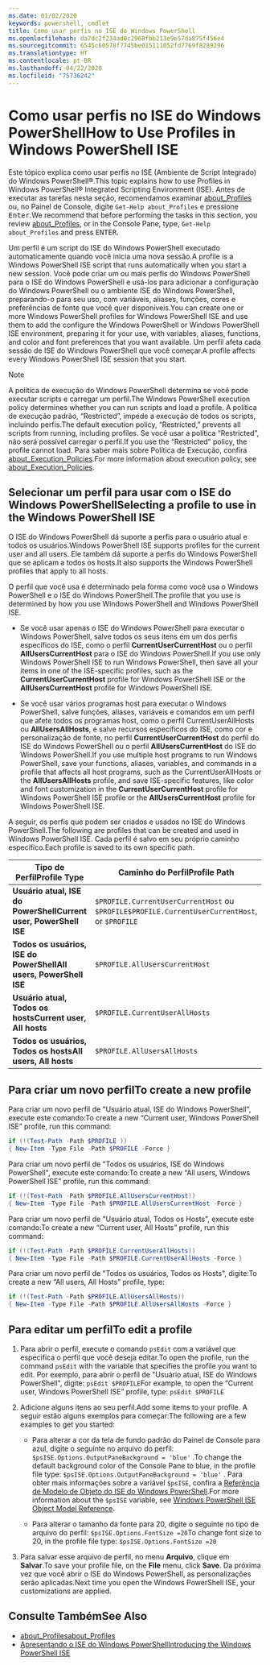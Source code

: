 ```yaml
---
ms.date: 01/02/2020
keywords: powershell, cmdlet
title: Como usar perfis no ISE do Windows PowerShell
ms.openlocfilehash: da7dc2f234ad0c2968fbb213e9e57da875f456e4
ms.sourcegitcommit: 6545c60578f7745be015111052fd7769f8289296
ms.translationtype: HT
ms.contentlocale: pt-BR
ms.lasthandoff: 04/22/2020
ms.locfileid: "75736242"
---
```

# <a name="how-to-use-profiles-in-windows-powershell-ise"></a><span data-ttu-id="b0a3b-103">Como usar perfis no ISE do Windows PowerShell</span><span class="sxs-lookup"><span data-stu-id="b0a3b-103">How to Use Profiles in Windows PowerShell ISE</span></span>

<span data-ttu-id="b0a3b-104">Este tópico explica como usar perfis no ISE (Ambiente de Script Integrado) do Windows PowerShell®.</span><span class="sxs-lookup"><span data-stu-id="b0a3b-104">This topic explains how to use Profiles in Windows PowerShell® Integrated Scripting Environment (ISE).</span></span> <span data-ttu-id="b0a3b-105">Antes de executar as tarefas nesta seção, recomendamos examinar [about_Profiles](/powershell/module/microsoft.powershell.core/about/about_profiles) ou, no Painel de Console, digite `Get-Help about_Profiles` e pressione <kbd>Enter</kbd>.</span><span class="sxs-lookup"><span data-stu-id="b0a3b-105">We recommend that before performing the tasks in this section, you review [about_Profiles](/powershell/module/microsoft.powershell.core/about/about_profiles), or in the Console Pane, type, `Get-Help about_Profiles` and press <kbd>ENTER</kbd>.</span></span>

<span data-ttu-id="b0a3b-106">Um perfil é um script do ISE do Windows PowerShell executado automaticamente quando você inicia uma nova sessão.</span><span class="sxs-lookup"><span data-stu-id="b0a3b-106">A profile is a Windows PowerShell ISE script that runs automatically when you start a new session.</span></span>
<span data-ttu-id="b0a3b-107">Você pode criar um ou mais perfis do Windows PowerShell para o ISE do Windows PowerShell e usá-los para adicionar a configuração do Windows PowerShell ou o ambiente ISE do Windows PowerShell, preparando-o para seu uso, com variáveis, aliases, funções, cores e preferências de fonte que você quer disponíveis.</span><span class="sxs-lookup"><span data-stu-id="b0a3b-107">You can create one or more Windows PowerShell profiles for Windows PowerShell ISE and use them to add the configure the Windows PowerShell or Windows PowerShell ISE environment, preparing it for your use, with variables, aliases, functions, and color and font preferences that you want available.</span></span> <span data-ttu-id="b0a3b-108">Um perfil afeta cada sessão de ISE do Windows PowerShell que você começar.</span><span class="sxs-lookup"><span data-stu-id="b0a3b-108">A profile affects every Windows PowerShell ISE session that you start.</span></span>

> [!NOTE]
> <span data-ttu-id="b0a3b-109">A política de execução do Windows PowerShell determina se você pode executar scripts e carregar um perfil.</span><span class="sxs-lookup"><span data-stu-id="b0a3b-109">The Windows PowerShell execution policy determines whether you can run scripts and load a profile.</span></span>
> <span data-ttu-id="b0a3b-110">A política de execução padrão, “Restricted”, impede a execução de todos os scripts, incluindo perfis.</span><span class="sxs-lookup"><span data-stu-id="b0a3b-110">The default execution policy, “Restricted,” prevents all scripts from running, including profiles.</span></span>
> <span data-ttu-id="b0a3b-111">Se você usar a política “Restricted”, não será possível carregar o perfil.</span><span class="sxs-lookup"><span data-stu-id="b0a3b-111">If you use the “Restricted” policy, the profile cannot load.</span></span> <span data-ttu-id="b0a3b-112">Para saber mais sobre Política de Execução, confira [about_Execution_Policies](/powershell/module/microsoft.powershell.core/about/about_execution_policies).</span><span class="sxs-lookup"><span data-stu-id="b0a3b-112">For more information about execution policy, see [about_Execution_Policies](/powershell/module/microsoft.powershell.core/about/about_execution_policies).</span></span>

## <a name="selecting-a-profile-to-use-in-the-windows-powershell-ise"></a><span data-ttu-id="b0a3b-113">Selecionar um perfil para usar com o ISE do Windows PowerShell</span><span class="sxs-lookup"><span data-stu-id="b0a3b-113">Selecting a profile to use in the Windows PowerShell ISE</span></span>

<span data-ttu-id="b0a3b-114">O ISE do Windows PowerShell dá suporte a perfis para o usuário atual e todos os usuários.</span><span class="sxs-lookup"><span data-stu-id="b0a3b-114">Windows PowerShell ISE supports profiles for the current user and all users.</span></span> <span data-ttu-id="b0a3b-115">Ele também dá suporte a perfis do Windows PowerShell que se aplicam a todos os hosts.</span><span class="sxs-lookup"><span data-stu-id="b0a3b-115">It also supports the Windows PowerShell profiles that apply to all hosts.</span></span>

<span data-ttu-id="b0a3b-116">O perfil que você usa é determinado pela forma como você usa o Windows PowerShell e o ISE do Windows PowerShell.</span><span class="sxs-lookup"><span data-stu-id="b0a3b-116">The profile that you use is determined by how you use Windows PowerShell and Windows PowerShell ISE.</span></span>

- <span data-ttu-id="b0a3b-117">Se você usar apenas o ISE do Windows PowerShell para executar o Windows PowerShell, salve todos os seus itens em um dos perfis específicos do ISE, como o perfil **CurrentUserCurrentHost** ou o perfil **AllUsersCurrentHost** para o ISE do Windows PowerShell.</span><span class="sxs-lookup"><span data-stu-id="b0a3b-117">If you use only Windows PowerShell ISE to run Windows PowerShell, then save all your items in one of the ISE-specific profiles, such as the **CurrentUserCurrentHost** profile for Windows PowerShell ISE or the **AllUsersCurrentHost** profile for Windows PowerShell ISE.</span></span>

- <span data-ttu-id="b0a3b-118">Se você usar vários programas host para executar o Windows PowerShell, salve funções, aliases, variáveis e comandos em um perfil que afete todos os programas host, como o perfil CurrentUserAllHosts ou **AllUsersAllHosts**, e salve recursos específicos do ISE, como cor e personalização de fonte, no perfil **CurrentUserCurrentHost** do perfil do ISE do Windows PowerShell ou o perfil **AllUsersCurrentHost** do ISE do Windows PowerShell.</span><span class="sxs-lookup"><span data-stu-id="b0a3b-118">If you use multiple host programs to run Windows PowerShell, save your functions, aliases, variables, and commands in a profile that affects all host programs, such as the CurrentUserAllHosts or the **AllUsersAllHosts** profile, and save ISE-specific features, like color and font customization in the **CurrentUserCurrentHost** profile for Windows PowerShell ISE profile or the **AllUsersCurrentHost** profile for Windows PowerShell ISE.</span></span>

<span data-ttu-id="b0a3b-119">A seguir, os perfis que podem ser criados e usados no ISE do Windows PowerShell.</span><span class="sxs-lookup"><span data-stu-id="b0a3b-119">The following are profiles that can be created and used in Windows PowerShell ISE.</span></span> <span data-ttu-id="b0a3b-120">Cada perfil é salvo em seu próprio caminho específico.</span><span class="sxs-lookup"><span data-stu-id="b0a3b-120">Each profile is saved to its own specific path.</span></span>

|           <span data-ttu-id="b0a3b-121">Tipo de Perfil</span><span class="sxs-lookup"><span data-stu-id="b0a3b-121">Profile Type</span></span>           |                   <span data-ttu-id="b0a3b-122">Caminho do Perfil</span><span class="sxs-lookup"><span data-stu-id="b0a3b-122">Profile Path</span></span>                   |
| -------------------------------- | ------------------------------------------------ |
| <span data-ttu-id="b0a3b-123">**Usuário atual, ISE do PowerShell**</span><span class="sxs-lookup"><span data-stu-id="b0a3b-123">**Current user, PowerShell ISE**</span></span> | <span data-ttu-id="b0a3b-124">`$PROFILE.CurrentUserCurrentHost` ou `$PROFILE`</span><span class="sxs-lookup"><span data-stu-id="b0a3b-124">`$PROFILE.CurrentUserCurrentHost`, or `$PROFILE`</span></span> |
| <span data-ttu-id="b0a3b-125">**Todos os usuários, ISE do PowerShell**</span><span class="sxs-lookup"><span data-stu-id="b0a3b-125">**All users, PowerShell ISE**</span></span>    | `$PROFILE.AllUsersCurrentHost`                   |
| <span data-ttu-id="b0a3b-126">**Usuário atual, Todos os hosts**</span><span class="sxs-lookup"><span data-stu-id="b0a3b-126">**Current user, All hosts**</span></span>      | `$PROFILE.CurrentUserAllHosts`                   |
| <span data-ttu-id="b0a3b-127">**Todos os usuários, Todos os hosts**</span><span class="sxs-lookup"><span data-stu-id="b0a3b-127">**All users, All hosts**</span></span>         | `$PROFILE.AllUsersAllHosts`                      |

## <a name="to-create-a-new-profile"></a><span data-ttu-id="b0a3b-128">Para criar um novo perfil</span><span class="sxs-lookup"><span data-stu-id="b0a3b-128">To create a new profile</span></span>

<span data-ttu-id="b0a3b-129">Para criar um novo perfil de "Usuário atual, ISE do Windows PowerShell", execute este comando:</span><span class="sxs-lookup"><span data-stu-id="b0a3b-129">To create a new “Current user, Windows PowerShell ISE” profile, run this command:</span></span>

```powershell
if (!(Test-Path -Path $PROFILE ))
{ New-Item -Type File -Path $PROFILE -Force }
```

<span data-ttu-id="b0a3b-130">Para criar um novo perfil de "Todos os usuários, ISE do Windows PowerShell", execute este comando:</span><span class="sxs-lookup"><span data-stu-id="b0a3b-130">To create a new “All users, Windows PowerShell ISE” profile, run this command:</span></span>

```powershell
if (!(Test-Path -Path $PROFILE.AllUsersCurrentHost))
{ New-Item -Type File -Path $PROFILE.AllUsersCurrentHost -Force }
```

<span data-ttu-id="b0a3b-131">Para criar um novo perfil de "Usuário atual, Todos os Hosts", execute este comando:</span><span class="sxs-lookup"><span data-stu-id="b0a3b-131">To create a new “Current user, All Hosts” profile, run this command:</span></span>

```powershell
if (!(Test-Path -Path $PROFILE.CurrentUserAllHosts))
{ New-Item -Type File -Path $PROFILE.CurrentUserAllHosts -Force }
```

<span data-ttu-id="b0a3b-132">Para criar um novo perfil de "Todos os usuários, Todos os Hosts", digite:</span><span class="sxs-lookup"><span data-stu-id="b0a3b-132">To create a new “All users, All Hosts” profile, type:</span></span>

```powershell
if (!(Test-Path -Path $PROFILE.AllUsersAllHosts))
{ New-Item -Type File -Path $PROFILE.AllUsersAllHosts -Force }
```

## <a name="to-edit-a-profile"></a><span data-ttu-id="b0a3b-133">Para editar um perfil</span><span class="sxs-lookup"><span data-stu-id="b0a3b-133">To edit a profile</span></span>

1. <span data-ttu-id="b0a3b-134">Para abrir o perfil, execute o comando `psEdit` com a variável que especifica o perfil que você deseja editar.</span><span class="sxs-lookup"><span data-stu-id="b0a3b-134">To open the profile, run the command `psEdit` with the variable that specifies the profile you want to edit.</span></span> <span data-ttu-id="b0a3b-135">Por exemplo, para abrir o perfil de "Usuário atual, ISE do Windows PowerShell", digite: `psEdit $PROFILE`</span><span class="sxs-lookup"><span data-stu-id="b0a3b-135">For example, to open the “Current user, Windows PowerShell ISE” profile, type: `psEdit $PROFILE`</span></span>

2. <span data-ttu-id="b0a3b-136">Adicione alguns itens ao seu perfil.</span><span class="sxs-lookup"><span data-stu-id="b0a3b-136">Add some items to your profile.</span></span> <span data-ttu-id="b0a3b-137">A seguir estão alguns exemplos para começar:</span><span class="sxs-lookup"><span data-stu-id="b0a3b-137">The following are a few examples to get you started:</span></span>

   - <span data-ttu-id="b0a3b-138">Para alterar a cor da tela de fundo padrão do Painel de Console para azul, digite o seguinte no arquivo do perfil: `$psISE.Options.OutputPaneBackground = 'blue'` .</span><span class="sxs-lookup"><span data-stu-id="b0a3b-138">To change the default background color of the Console Pane to blue, in the profile file type: `$psISE.Options.OutputPaneBackground = 'blue'` .</span></span> <span data-ttu-id="b0a3b-139">Para obter mais informações sobre a variável `$psISE`, confira a [Referência de Modelo de Objeto do ISE do Windows PowerShell](object-model/The-ISE-Object-Model-Hierarchy.md).</span><span class="sxs-lookup"><span data-stu-id="b0a3b-139">For more information about the `$psISE` variable, see [Windows PowerShell ISE Object Model Reference](object-model/The-ISE-Object-Model-Hierarchy.md).</span></span>

   - <span data-ttu-id="b0a3b-140">Para alterar o tamanho da fonte para 20, digite o seguinte no tipo de arquivo do perfil: `$psISE.Options.FontSize =20`</span><span class="sxs-lookup"><span data-stu-id="b0a3b-140">To change font size to 20, in the profile file type: `$psISE.Options.FontSize =20`</span></span>

3. <span data-ttu-id="b0a3b-141">Para salvar esse arquivo de perfil, no menu **Arquivo**, clique em **Salvar**.</span><span class="sxs-lookup"><span data-stu-id="b0a3b-141">To save your profile file, on the **File** menu, click **Save**.</span></span> <span data-ttu-id="b0a3b-142">Da próxima vez que você abrir o ISE do Windows PowerShell, as personalizações serão aplicadas.</span><span class="sxs-lookup"><span data-stu-id="b0a3b-142">Next time you open the Windows PowerShell ISE, your customizations are applied.</span></span>

## <a name="see-also"></a><span data-ttu-id="b0a3b-143">Consulte Também</span><span class="sxs-lookup"><span data-stu-id="b0a3b-143">See Also</span></span>

- [<span data-ttu-id="b0a3b-144">about_Profiles</span><span class="sxs-lookup"><span data-stu-id="b0a3b-144">about_Profiles</span></span>](/powershell/module/microsoft.powershell.core/about/about_profiles)
- [<span data-ttu-id="b0a3b-145">Apresentando o ISE do Windows PowerShell</span><span class="sxs-lookup"><span data-stu-id="b0a3b-145">Introducing the Windows PowerShell ISE</span></span>](Introducing-the-Windows-PowerShell-ISE.md)
